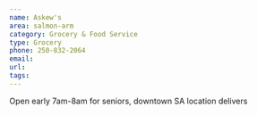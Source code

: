 ```yaml
---
name: Askew's
area: salmon-arm
category: Grocery & Food Service
type: Grocery
phone: 250-832-2064
email:
url:
tags:
---
```


Open early 7am-8am for seniors, downtown SA location delivers
